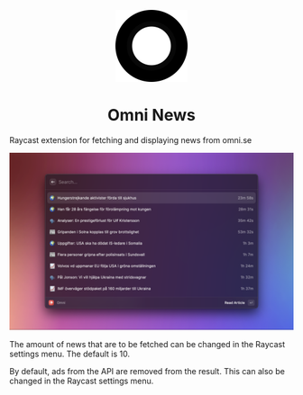 <p align="center">
  <img src="assets/omni_icon.png" height="128">
  <h1 align="center">Omni News</h1>
</p>

Raycast extension for fetching and displaying news from omni.se

![Example](./assets/omni-news-screenshot.png)

The amount of news that are to be fetched can be changed in the Raycast settings menu.
The default is 10.

By default, ads from the API are removed from the result. This can also be changed in the Raycast settings menu.
